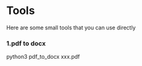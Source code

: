 # Tools
Here are some small tools that you can use directly

### 1.pdf to docx

python3 pdf_to_docx xxx.pdf
